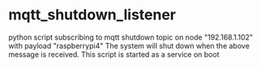 # mqtt_shutdown_listener
python script subscribing to mqtt shutdown topic on node "192.168.1.102" with payload "raspberrypi4"
The system will shut down when the above message is received.
This script is started as a service on boot
